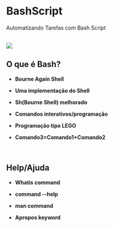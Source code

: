 # BashScript
Automatizando Tarefas com Bash Script

<br>
<img src="https://media.giphy.com/media/mRuekJ4j7sIeY/giphy.gif">

## O que é Bash?

* **Bourne Again Shell**

* **Uma implementação do Shell**

* **Sh(Bourne Shell) melhorado**

* **Comandos interativos/programação**

* **Programação tipo LEGO**

* **Comando3=Comando1+Comando2**
<br>

## Help/Ajuda

* **Whatis command**

* **command --help**

* **man command**

* **Apropos keyword**

